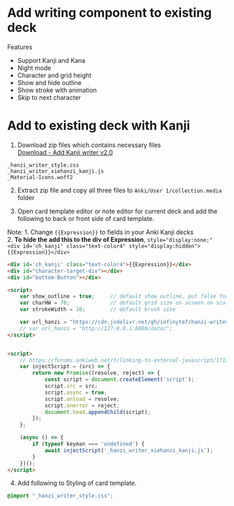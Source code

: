 # Add writing component to existing deck

Features
- Support Kanji and Kana
- Night mode
- Character and grid height
- Show and hide outline
- Show stroke with animation
- Skip to next character

# Add to existing deck with Kanji

1. Download zip files which contains necessary files<br>
[Download - Add Kanji writer v2.0](https://github.com/infinyte7/Write-Kanji/releases/download/v2.0/Add.Kanji.writer.to.existing.deck.version.2.0.zip)

```
_hanzi_writer_style.css
_hanzi_writer_xiehanzi_kanji.js
_Material-Icons.woff2
```

2. Extract zip file and copy all three files to `Anki/User 1/collection.media` folder

3. Open card template editor or note editor for current deck and add the following to back or front side of card template.

Note: 1. Change `{{Expression}}` to fields in your Anki Kanji decks<br>
      2. **To hide the add this to the div of Expression**, `style="display:none;"`<br>
      `<div id='ch_kanji' class="text-color4" style="display:hidden">{{Expression}}</div>`

```html
<div id='ch_kanji' class="text-color4">{{Expression}}</div>
<div id="character-target-div"></div>
<div id="bottom-Button"></div>

<script>
    var show_outline = true;     // default show outline, put false for hiding
    var charHW = 70;             // default grid size on screen on scale of 0-100
    var strokeWidth = 10;        // default brush size

    var url_hanzi = "https://cdn.jsdelivr.net/gh/infinyte7/hanzi-writer-data-jp@master/data/";
    // var url_hanzi = "http://127.0.0.1:8080/data/";
</script>


<script>
    // https://forums.ankiweb.net/t/linking-to-external-javascript/1713/4
    var injectScript = (src) => {
        return new Promise((resolve, reject) => {
            const script = document.createElement('script');
            script.src = src;
            script.async = true;
            script.onload = resolve;
            script.onerror = reject;
            document.head.appendChild(script);
        });
    };

    (async () => {
        if (typeof keyman === 'undefined') {
            await injectScript('_hanzi_writer_xiehanzi_kanji.js');
        }
    })();
</script>
```

4. Add following to Styling of card template.
```css
@import "_hanzi_writer_style.css";
```



